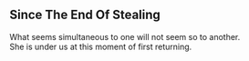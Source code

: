 Since The End Of Stealing
-------------------------
What seems simultaneous to one will not seem so to another.  
She is under us at this moment of first returning.  
